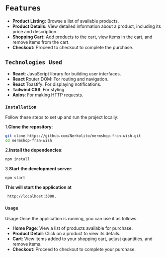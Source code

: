 # `Features`

- **Product Listing:** Browse a list of available products.
- **Product Details:** View detailed information about a product, including its price and description.
- **Shopping Cart:** Add products to the cart, view items in the cart, and remove items from the cart.
- **Checkout:** Proceed to checkout to complete the purchase.

## `Technologies Used`

- **React**: JavaScript library for building user interfaces.
- **React** Router DOM: For routing and navigation.
- **React** Toastify: For displaying notifications.
- **Tailwind CSS**: For styling.
- **Axios**: For making HTTP requests.

### `Installation`

Follow these steps to set up and run the project locally:

1.**Clone the repository**:

```bash
git clone https://github.com/Nerkolito/nermshop-fran-wish.git
cd nermshop-fran-wish
```

2.**Install the dependencies**:

```bash
npm install
```

3.**Start the development server**:

```bash
npm start
```

**This will start the application at**

```bash
 http://localhost:3000.
```

### `Usage`

Usage
Once the application is running, you can use it as follows:

- **Home Page**: View a list of products available for purchase.
- **Product Detail**: Click on a product to view its details.
- **Cart**: View items added to your shopping cart, adjust quantities, and remove items.
- **Checkout**: Proceed to checkout to complete your purchase.

```

```
